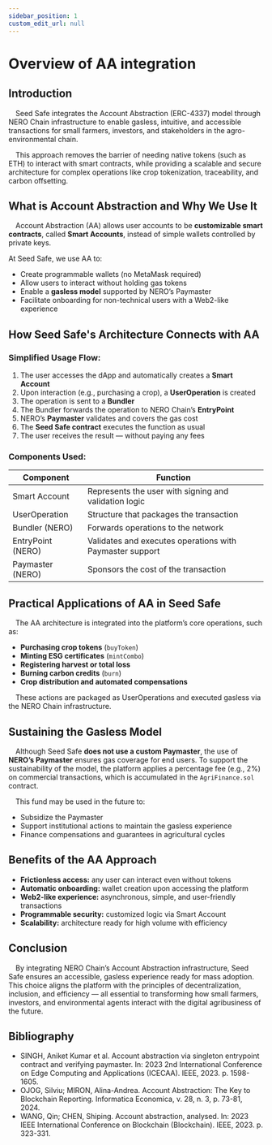 ```yaml
---
sidebar_position: 1
custom_edit_url: null
---
```


# Overview of AA integration

## Introduction

&emsp;Seed Safe integrates the Account Abstraction (ERC-4337) model through NERO Chain infrastructure to enable gasless, intuitive, and accessible transactions for small farmers, investors, and stakeholders in the agro-environmental chain.

&emsp;This approach removes the barrier of needing native tokens (such as ETH) to interact with smart contracts, while providing a scalable and secure architecture for complex operations like crop tokenization, traceability, and carbon offsetting.

## What is Account Abstraction and Why We Use It

&emsp;Account Abstraction (AA) allows user accounts to be **customizable smart contracts**, called **Smart Accounts**, instead of simple wallets controlled by private keys.

At Seed Safe, we use AA to:

- Create programmable wallets (no MetaMask required)
- Allow users to interact without holding gas tokens
- Enable a **gasless model** supported by NERO’s Paymaster
- Facilitate onboarding for non-technical users with a Web2-like experience

## How Seed Safe's Architecture Connects with AA

### Simplified Usage Flow:

1. The user accesses the dApp and automatically creates a **Smart Account**
2. Upon interaction (e.g., purchasing a crop), a **UserOperation** is created
3. The operation is sent to a **Bundler**
4. The Bundler forwards the operation to NERO Chain’s **EntryPoint**
5. NERO’s **Paymaster** validates and covers the gas cost
6. The **Seed Safe contract** executes the function as usual
7. The user receives the result — without paying any fees

### Components Used:

| Component         | Function                                                       |
|------------------|----------------------------------------------------------------|
| Smart Account     | Represents the user with signing and validation logic          |
| UserOperation     | Structure that packages the transaction                        |
| Bundler (NERO)    | Forwards operations to the network                             |
| EntryPoint (NERO) | Validates and executes operations with Paymaster support       |
| Paymaster (NERO)  | Sponsors the cost of the transaction                           |

## Practical Applications of AA in Seed Safe

&emsp;The AA architecture is integrated into the platform’s core operations, such as:

- **Purchasing crop tokens** (`buyToken`)
- **Minting ESG certificates** (`mintCombo`)
- **Registering harvest or total loss**
- **Burning carbon credits** (`burn`)
- **Crop distribution and automated compensations**

&emsp;These actions are packaged as UserOperations and executed gasless via the NERO Chain infrastructure.

## Sustaining the Gasless Model

&emsp;Although Seed Safe **does not use a custom Paymaster**, the use of **NERO’s Paymaster** ensures gas coverage for end users. To support the sustainability of the model, the platform applies a percentage fee (e.g., 2%) on commercial transactions, which is accumulated in the `AgriFinance.sol` contract.

&emsp;This fund may be used in the future to:

- Subsidize the Paymaster
- Support institutional actions to maintain the gasless experience
- Finance compensations and guarantees in agricultural cycles

## Benefits of the AA Approach

- **Frictionless access:** any user can interact even without tokens
- **Automatic onboarding:** wallet creation upon accessing the platform
- **Web2-like experience:** asynchronous, simple, and user-friendly transactions
- **Programmable security:** customized logic via Smart Account
- **Scalability:** architecture ready for high volume with efficiency

## Conclusion

&emsp;By integrating NERO Chain’s Account Abstraction infrastructure, Seed Safe ensures an accessible, gasless experience ready for mass adoption. This choice aligns the platform with the principles of decentralization, inclusion, and efficiency — all essential to transforming how small farmers, investors, and environmental agents interact with the digital agribusiness of the future.

## Bibliography
- SINGH, Aniket Kumar et al. Account abstraction via singleton entrypoint contract and verifying paymaster. In: 2023 2nd International Conference on Edge Computing and Applications (ICECAA). IEEE, 2023. p. 1598-1605.
- OJOG, Silviu; MIRON, Alina-Andrea. Account Abstraction: The Key to Blockchain Reporting. Informatica Economica, v. 28, n. 3, p. 73-81, 2024.
- WANG, Qin; CHEN, Shiping. Account abstraction, analysed. In: 2023 IEEE International Conference on Blockchain (Blockchain). IEEE, 2023. p. 323-331.